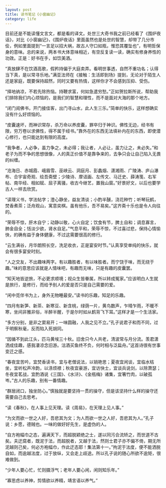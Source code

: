 ```yaml
---
layout: post
title: 读书笔记《小窗幽记》
category: life
---
```


目前还是不能读懂文言文，都是看的译文。处世三大奇书我之前已经看了《围炉夜话》，对比《小窗幽记》，《围炉夜话》里面虽然也是处世的智慧，却带了几分市侩，例如里面提到“一言足以招大祸，故古人守口如瓶，惟恐其覆坠也”，有明哲保身的意味。总的来说，两本书大体意味相近，有空反复读一读，确实有修身养性的功效。正是：好书在手，如饮美酒。

“真放肆不在饮酒高歌，假矜持偏于大庭卖弄。看明世事透，自然不重功名；认得当下真，是以常寻乐地。”满亚法师在《接触：生活即到场》提到，无论对于陌生人还是家庭，既要保持超然，同时又要有热情，这样你才不会感到压抑、受伤。

“择地纳凉，不若先除热恼。持鞭求富，何如急遣穷愁。”正如贺拉斯所说，帮助我们排除我们内心烦恼的，是我们的智慧和理性，而不是面对大海的那个地方。

“闭门阅佛书，开门接佳客，出门寻山水，此人生三乐。”简单的快乐，这样想确实没有什么好烦恼的。

“皮囊速坏，而神识常存，杀万命以养皮囊，罪卒归于神识。佛性无边，经书有限，穷万卷以求佛性，得不属于经书。”靠外在的东西无法填补内在的东西，即使潜心修行，也只能达到有限的高度。

“我争者，人必争，虽力争之，未必得；我让者，人必让，虽力让之，未必失。”和老子为而不争的思想很像，人的真正价值不是靠争来的，去争只会让自己陷入无畏的纠缠。

“沧海日、赤城霞、峨眉雪、巫峡云、洞庭月、彭蠡烟、潇湘雨、广陵涛、庐山瀑布、合宇宙奇观、绘吾斋壁；少陵诗、摩诘画、左传文、马迁史、薛涛笺、右军帖、南华经、相如赋、屈子离骚，收古今继艺，置我山窗。”好景好文，以后也要学古人一样去欣赏。

“读理义书，学法帖字；澄心静坐，益友清谈；小酌半醺，浇花种竹；听琴玩鹤，焚香煮茶；泛舟观山，寓意奕棋。虽有他乐，吾不易矣。”这齐斋十乐也是令人向往的。

“荣辱不惊，肝木自宁；动静以敬，心火自定；饮食有节，脾土自和；调息寡言，肺金自全；恬淡少欲，肾水自足。”气息平和，荣辱不惊，不过喜过悲，保持心情愉快，的确有益于身体健康，不过这需要很高的修行。

“云生满谷，月华朗照长空，洗足收衣，正是宴安时节。”认真享受单纯的快乐，就会有很多宴安时刻。

“人之交友，不出趣味两字。有以趣胜者，有以味胜者。而宁饶于味，而无绕于趣。”味的意思应该就是人情味吧，有趣而无味，只是有趣的皮囊罢。

“知天地皆逆旅，不必更求顺境；视众生皆眷属，所以转成冤家。”应该明白人生就是旅行，是修行，而给予别人的爱是否只是自己需要的爱。

“闲中觅伴书为上，身外无物睡最安。”读书的乐趣，知足的乐趣。

“四月有新笋、新茶、新寒豆、新含桃，绿荫一片，黄鸟数声，乍晴乍雨，不暖不寒，坐间非雅非俗，半醉半醒，于是尔时如从鹤背飞下耳。”这样才是一个生活家。

“多方分别，是非之窦易开；一味圆融，人我之见不立。”孔子说君子和而不同，过于明察秋毫，反而陷入死胡同。

“因循不到此江头，匹马黄埃三十秋。旧舍只今人共老，清波常与月分流。羡君潇洒成佳趣，感我凄凉念旧游。沽酒买鱼终不负，何时相与泛扁舟。”这首诗很有世事变迁之感。

“春夜宜苦吟，宜焚香读书，宜与老僧说法，以销艳思；夏夜宜闲谈，宜临水枯坐，宜听松声冷韵，以涤烦襟；秋夜宜豪游，宜访快士，宜谈兵说剑，以除萧瑟；冬夜宜茗战，宜酌酒说《三国》、《水浒》、《金瓶梅》诸集，宜箸竹肉，以破孤岑。”古人的乐趣，别有一番情趣。

“群居闭口，独坐防心。”慎独就是要坚持一贯的操守，但是该坚持什么样的操守还需要自己去思考。

“读《春秋》，在人事上见天理。读《周易》，在天理上见人事。”

“为文而欲一世之人好，吾悲其为文；为人而欲一世之人好，吾悲其为人。”孔子说：乡愿，德贼也。一味的做好好先生，是虚伪的人。

“自方袍幅巾之态，遍满天下，而超脱颖绝之士，遂以同污合流矫之，而世道不古矣。夫迂腐者，既泥于法，而超脱者，又越于法，然则士君子亦不偏不倚，期无所泥越则己矣，何必方袍幅巾，作此迂态耶！集法第十一。”拘泥于法度，便不能洒脱自如，而逾越法度，过于放纵，又会走上歧途。所以孔子说的随心所欲不逾矩，很难做到。

“少年人要心忙，忙则摄浮气；老年人要心闲，闲则知乐年。”

“寡思虑以养神，剪情欲以养精，靖言语以养气。”












  
